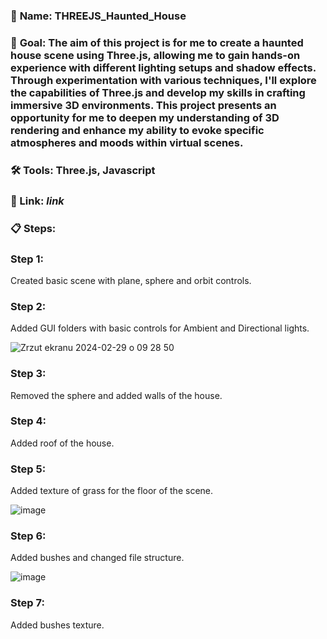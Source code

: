 ### 📁 **Name**: THREEJS_Haunted_House

### 🎯 **Goal**: The aim of this project is for me to create a haunted house scene using Three.js, allowing me to gain hands-on experience with different lighting setups and shadow effects. Through experimentation with various techniques, I'll explore the capabilities of Three.js and develop my skills in crafting immersive 3D environments. This project presents an opportunity for me to deepen my understanding of 3D rendering and enhance my ability to evoke specific atmospheres and moods within virtual scenes.

### 🛠️ **Tools**: Three.js, Javascript

### 🔗 Link: _link_

### 📋 **Steps**:

### **Step 1**:

Created basic scene with plane, sphere and orbit controls.

### **Step 2**:

Added GUI folders with basic controls for Ambient and Directional lights.

![Zrzut ekranu 2024-02-29 o 09 28 50](https://github.com/Kacper-Lechicki/THREEJS_Haunted_House/assets/160114199/ef8878fd-24d3-446b-a61f-a201ae9d35d7)

### **Step 3**:

Removed the sphere and added walls of the house.

### **Step 4**:

Added roof of the house.

### **Step 5**:

Added texture of grass for the floor of the scene.

![image](https://github.com/Kacper-Lechicki/THREEJS_Haunted_House/assets/160114199/a58139cc-80bd-440c-9a57-91d042d6fbdc)

### **Step 6**:

Added bushes and changed file structure.

![image](https://github.com/Kacper-Lechicki/THREEJS_Haunted_House/assets/160114199/36646a8b-95c6-4230-94f6-cb4adb343e61)

### **Step 7**:

Added bushes texture.
